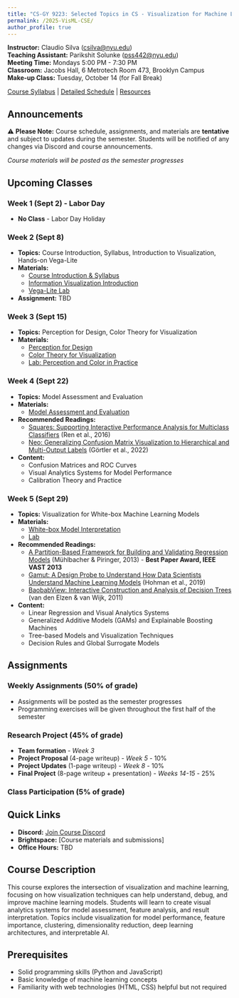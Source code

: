```yaml
---
title: "CS-GY 9223: Selected Topics in CS - Visualization for Machine Learning"
permalink: /2025-VisML-CSE/
author_profile: true
---
```


**Instructor:** Claudio Silva (csilva@nyu.edu)  
**Teaching Assistant:** Parikshit Solunke (pss442@nyu.edu)  
**Meeting Time:** Mondays 5:00 PM - 7:30 PM  
**Classroom:** Jacobs Hall, 6 Metrotech Room 473, Brooklyn Campus  
**Make-up Class:** Tuesday, October 14 (for Fall Break)

[Course Syllabus](/2025-VisML-CSE/syllabus) | [Detailed Schedule](/2025-VisML-CSE/schedule) | [Resources](/2025-VisML-CSE/resources)

## Announcements

⚠️ **Please Note:** Course schedule, assignments, and materials are **tentative** and subject to updates during the semester. Students will be notified of any changes via Discord and course announcements.

*Course materials will be posted as the semester progresses*

## Upcoming Classes

### Week 1 (Sept 2) - Labor Day
- **No Class** - Labor Day Holiday

### Week 2 (Sept 8)
- **Topics:** Course Introduction, Syllabus, Introduction to Visualization, Hands-on Vega-Lite
- **Materials:** 
  - [Course Introduction & Syllabus](/2025-VisML-CSE/slides/week2-intro.html) 
  - [Information Visualization Introduction](/2025-VisML-CSE/slides/week2-infovis.html)
  - [Vega-Lite Lab](/2025-VisML-CSE/labs/week2-lab.html)
- **Assignment:** TBD

### Week 3 (Sept 15)
- **Topics:** Perception for Design, Color Theory for Visualization
- **Materials:** 
  - [Perception for Design](/2025-VisML-CSE/slides/week3-perception.html)
  - [Color Theory for Visualization](/2025-VisML-CSE/slides/week3-color.html)
  - [Lab: Perception and Color in Practice](/2025-VisML-CSE/labs/week3-slides.html)

### Week 4 (Sept 22)
- **Topics:** Model Assessment and Evaluation
- **Materials:**
  - [Model Assessment and Evaluation](/2025-VisML-CSE/slides/week4-model-assessment.html)
- **Recommended Readings:**
  - [Squares: Supporting Interactive Performance Analysis for Multiclass Classifiers](/2025-VisML-CSE/refs/Ren_Amershi_Lee_Suh_Williams_2016_Squares_Interactive_Performance_Analysis.pdf) (Ren et al., 2016)
  - [Neo: Generalizing Confusion Matrix Visualization to Hierarchical and Multi-Output Labels](/2025-VisML-CSE/refs/Goertler_Hohman_Moritz_2022_Neo_Confusion_Matrix.pdf) (Görtler et al., 2022)
- **Content:**
  - Confusion Matrices and ROC Curves
  - Visual Analytics Systems for Model Performance
  - Calibration Theory and Practice

### Week 5 (Sept 29)
- **Topics:** Visualization for White-box Machine Learning Models
- **Materials:**
  - [White-box Model Interpretation](/2025-VisML-CSE/slides/week5-white-box.html)
  - [Lab](/2025-VisML-CSE/labs/week5-lab.html)
- **Recommended Readings:**
  - [A Partition-Based Framework for Building and Validating Regression Models](https://doi.org/10.1109/TVCG.2013.125) (Mühlbacher & Piringer, 2013) - **Best Paper Award, IEEE VAST 2013**
  - [Gamut: A Design Probe to Understand How Data Scientists Understand Machine Learning Models](https://doi.org/10.1145/3290605.3300809) (Hohman et al., 2019)
  - [BaobabView: Interactive Construction and Analysis of Decision Trees](https://doi.org/10.1109/VAST.2011.6102453) (van den Elzen & van Wijk, 2011)
- **Content:**
  - Linear Regression and Visual Analytics Systems
  - Generalized Additive Models (GAMs) and Explainable Boosting Machines
  - Tree-based Models and Visualization Techniques
  - Decision Rules and Global Surrogate Models

## Assignments

### Weekly Assignments (50% of grade)
- Assignments will be posted as the semester progresses
- Programming exercises will be given throughout the first half of the semester

### Research Project (45% of grade)
- **Team formation** - *Week 3*
- **Project Proposal** (4-page writeup) - *Week 5* - 10%
- **Project Updates** (1-page writeup) - *Week 8* - 10% 
- **Final Project** (8-page writeup + presentation) - *Weeks 14-15* - 25%

### Class Participation (5% of grade)

## Quick Links

- **Discord:** [Join Course Discord](https://discord.gg/dyHSFN65)
- **Brightspace:** [Course materials and submissions]
- **Office Hours:** TBD

## Course Description

This course explores the intersection of visualization and machine learning, focusing on how visualization techniques can help understand, debug, and improve machine learning models. Students will learn to create visual analytics systems for model assessment, feature analysis, and result interpretation. Topics include visualization for model performance, feature importance, clustering, dimensionality reduction, deep learning architectures, and interpretable AI.

## Prerequisites

- Solid programming skills (Python and JavaScript)
- Basic knowledge of machine learning concepts
- Familiarity with web technologies (HTML, CSS) helpful but not required
